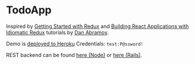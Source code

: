 # TodoApp

Inspired by [Getting Started with Redux](https://egghead.io/courses/getting-started-with-redux) and [Building React Applications with Idiomatic Redux](https://egghead.io/courses/building-react-applications-with-idiomatic-redux) tutorials by [Dan Abramov](https://github.com/gaearon).

Demo is [deployed to Heroku](https://todoapp-ui.herokuapp.com)
Сredentials: `test:P@ssword!`

REST backend can be found [here (Node)](https://github.com/xSaber/todoapp-api) or [here (Rails)](https://github.com/Prutya/todoapp-api).
